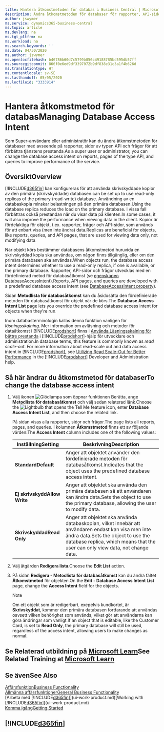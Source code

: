```yaml
---
title: Hantera åtkomstmetoden för databas i Business Central | Microsoft-dokument
description: Ändra åtkomstmetoden för databaser för rapporter, API-sidor och frågor.
author: jswymer
ms.service: dynamics365-business-central
ms.topic: article
ms.devlang: na
ms.tgt_pltfrm: na
ms.workload: na
ms.search.keywords: ''
ms.date: 04/30/2020
ms.author: jswymer
ms.openlocfilehash: b46786b60d7c5799b056c49188785bd595db57ff
ms.sourcegitcommit: 866f0e6ed9df3397072b9df838e31c3a1f4b626d
ms.translationtype: HT
ms.contentlocale: sv-SE
ms.lasthandoff: 05/05/2020
ms.locfileid: "3333914"
---
```

# <a name="managing-database-access-intent"></a><span data-ttu-id="da2aa-103">Hantera åtkomstmetod för databas</span><span class="sxs-lookup"><span data-stu-id="da2aa-103">Managing Database Access Intent</span></span> 

<span data-ttu-id="da2aa-104">Som Super-användare eller administratör kan du ändra åtkomstmetoden för databaser med avseende på rapporter, sidor av typen API och frågor för att förbättra tjänstens prestanda.</span><span class="sxs-lookup"><span data-stu-id="da2aa-104">As a super user or administrator, you can change the database access intent on reports, pages of the type API, and queries to improve performance of the service.</span></span>

## <a name="overview"></a><span data-ttu-id="da2aa-105">Översikt</span><span class="sxs-lookup"><span data-stu-id="da2aa-105">Overview</span></span>

[!INCLUDE[d365fin](includes/d365fin_md.md)] <span data-ttu-id="da2aa-106">kan konfigureras för att använda skrivskyddade kopior av den primära (skrivskyddade) databasen.</span><span class="sxs-lookup"><span data-stu-id="da2aa-106">can be set up to use read-only replicas of the primary (read-write) database.</span></span> <span data-ttu-id="da2aa-107">Användning av en databaskopia minskar belastningen på den primära databasen.</span><span class="sxs-lookup"><span data-stu-id="da2aa-107">Using the database replica reduces the load on the primary database.</span></span> <span data-ttu-id="da2aa-108">I vissa fall förbättras också prestandan när du visar data på klienten.</span><span class="sxs-lookup"><span data-stu-id="da2aa-108">In some cases, it will also improve the performance when viewing data in the client.</span></span> <span data-ttu-id="da2aa-109">Kopior är fördelaktiga för objekt, t.ex. rapporter, frågor och API-sidor, som används för att enbart visa (men inte ändra) data.</span><span class="sxs-lookup"><span data-stu-id="da2aa-109">Replicas are beneficial for objects, like reports, queries, and API pages, that are used for viewing data only, not modifying data.</span></span>

<span data-ttu-id="da2aa-110">När objekt körs bestämmer databasens åtkomstmetod huruvida en skrivskyddad kopia ska användas, om någon finns tillgänglig, eller om den primära databasen ska användas.</span><span class="sxs-lookup"><span data-stu-id="da2aa-110">When objects run, the database access intent determines whether to use a read-only replica, if one is available, or the primary database.</span></span> <span data-ttu-id="da2aa-111">Rapporter, API-sidor och frågor utvecklas med en fördefinierad metod för databasåtkomst (se [egenskapen DatabaseAccessIntent](/dynamics365/business-central/dev-itpro/developer/properties/devenv-dataaccessintent-property)).</span><span class="sxs-lookup"><span data-stu-id="da2aa-111">Reports, API pages, and queries are developed with a predefined database access intent (see [DatabaseAccessIntent property](/dynamics365/business-central/dev-itpro/developer/properties/devenv-dataaccessintent-property)).</span></span>

<span data-ttu-id="da2aa-112">Sidan **Metodlista för databasåtkomst** kan du åsidosätta den fördefinierade metoden för databasåtkomst för objekt när de körs.</span><span class="sxs-lookup"><span data-stu-id="da2aa-112">The **Database Access Intent List** page lets you override the predefined database access intent for objects when they're run.</span></span>

<span data-ttu-id="da2aa-113">Inom databasterminologin kallas denna funktion vanligen för *läsningsskalning*. Mer information om avläsning och metoder för dataåtkomst i [!INCLUDE[prodshort](includes/prodshort.md)] finns i [Använda Läsningsskalning för bättre prestanda](/dynamics365/business-central/dev-itpro/administration/database-read-scale-out-overview) i [!INCLUDE[prodshort](includes/prodshort.md)]-hjälp för utvecklare och administration.</span><span class="sxs-lookup"><span data-stu-id="da2aa-113">In database terms, this feature is commonly known as *read scale-out*. For more information about read-scale out and data access intent in [!INCLUDE[prodshort](includes/prodshort.md)], see [Utilizing Read Scale-Out for Better Performance](/dynamics365/business-central/dev-itpro/administration/database-read-scale-out-overview) in the [!INCLUDE[prodshort](includes/prodshort.md)] Developer and Administration help.</span></span>

## <a name="to-change-the-database-access-intent"></a><span data-ttu-id="da2aa-114">Så här ändrar du åtkomstmetod för databaser</span><span class="sxs-lookup"><span data-stu-id="da2aa-114">To change the database access intent</span></span>

1. <span data-ttu-id="da2aa-115">Välj ikonen ![Glödlampa som öppnar funktionen Berätta](media/ui-search/search_small.png "Berätta vad du vill göra"), ange **Metodlista för databasåtkomst** och välj sedan relaterad länk.</span><span class="sxs-lookup"><span data-stu-id="da2aa-115">Choose the ![Lightbulb that opens the Tell Me feature](media/ui-search/search_small.png "Tell me what you want to do") icon, enter **Database Access Intent List**, and then choose the related link.</span></span>

    <span data-ttu-id="da2aa-116">På sidan visas alla rapporter, sidor och frågor.</span><span class="sxs-lookup"><span data-stu-id="da2aa-116">The page lists all reports, pages, and queries.</span></span> <span data-ttu-id="da2aa-117">I kolumnen **Åtkomstmetod** finns ett av följande värden:</span><span class="sxs-lookup"><span data-stu-id="da2aa-117">The **Access Intent** column includes one of the following values:</span></span>

    |<span data-ttu-id="da2aa-118">**Inställning**</span><span class="sxs-lookup"><span data-stu-id="da2aa-118">**Setting**</span></span>|<span data-ttu-id="da2aa-119">**Beskrivning**</span><span class="sxs-lookup"><span data-stu-id="da2aa-119">**Description**</span></span>|  
    |------------|-------------|  
    |<span data-ttu-id="da2aa-120">**Standard**</span><span class="sxs-lookup"><span data-stu-id="da2aa-120">**Default**</span></span>|<span data-ttu-id="da2aa-121">Anger att objektet använder den fördefinierade metoden för databasåtkomst.</span><span class="sxs-lookup"><span data-stu-id="da2aa-121">Indicates that the object uses the predefined database access intent.</span></span>|
    |<span data-ttu-id="da2aa-122">**Ej skrivskydd**</span><span class="sxs-lookup"><span data-stu-id="da2aa-122">**Allow Write**</span></span>|<span data-ttu-id="da2aa-123">Anger att objektet ska använda den primära databasen så att användaren kan ändra data.</span><span class="sxs-lookup"><span data-stu-id="da2aa-123">Sets the object to use the primary database, allowing the user to modify data.</span></span>|
    |<span data-ttu-id="da2aa-124">**Skrivskyddad**</span><span class="sxs-lookup"><span data-stu-id="da2aa-124">**Read Only**</span></span>|<span data-ttu-id="da2aa-125">Anger att objektet ska använda databaskopian, vilket innebär att användaren endast kan visa men inte ändra data.</span><span class="sxs-lookup"><span data-stu-id="da2aa-125">Sets the object to use the database replica, which means that the user can only view data, not change data.</span></span>|

2. <span data-ttu-id="da2aa-126">Välj åtgärden **Redigera lista**.</span><span class="sxs-lookup"><span data-stu-id="da2aa-126">Choose the **Edit List** action.</span></span>

3. <span data-ttu-id="da2aa-127">På sidan **Redigera - Metodlista för databasåtkomst** kan du ändra fältet **Åtkomstmetod** för objekten.</span><span class="sxs-lookup"><span data-stu-id="da2aa-127">On the **Edit - Database Access Intent List** page, change the **Access Intent** field for the objects.</span></span>

    > [!NOTE]
    > <span data-ttu-id="da2aa-128">Om ett objekt som är redigerbart, exepelvis kundkortet, är **Skrivskyddat**, kommer den primära databasen fortfarande att användas oavsett vilken behörighet som används, vilket gör att användarna kan göra ändringar som vanligt.</span><span class="sxs-lookup"><span data-stu-id="da2aa-128">If an object that is editable, like the Customer Card, is set to **Read Only**, the primary database will still be used, regardless of the access intent, allowing users to make changes as normal.</span></span>

## <a name="see-related-training-at-microsoft-learn"></a><span data-ttu-id="da2aa-129">Se Relaterad utbildning på [Microsoft Learn](/learn/paths/deploy-configure-dynamics-365-business-central/)</span><span class="sxs-lookup"><span data-stu-id="da2aa-129">See Related Training at [Microsoft Learn](/learn/paths/deploy-configure-dynamics-365-business-central/)</span></span>

## <a name="see-also"></a><span data-ttu-id="da2aa-130">Se även</span><span class="sxs-lookup"><span data-stu-id="da2aa-130">See Also</span></span>
[<span data-ttu-id="da2aa-131">Affärsfunktion</span><span class="sxs-lookup"><span data-stu-id="da2aa-131">Business Functionality</span></span>](across-business-functionality.md)  
[<span data-ttu-id="da2aa-132">Allmänna affärsfunktioner</span><span class="sxs-lookup"><span data-stu-id="da2aa-132">General Business Functionality</span></span>](ui-across-business-areas.md)  
<span data-ttu-id="da2aa-133">[Arbeta med [!INCLUDE[d365fin](includes/d365fin_md.md)]](ui-work-product.md)</span><span class="sxs-lookup"><span data-stu-id="da2aa-133">[Working with [!INCLUDE[d365fin](includes/d365fin_md.md)]](ui-work-product.md)</span></span>  
[<span data-ttu-id="da2aa-134">Komma igång</span><span class="sxs-lookup"><span data-stu-id="da2aa-134">Getting Started</span></span>](product-get-started.md)    

## [!INCLUDE[d365fin](includes/free_trial_md.md)]  
